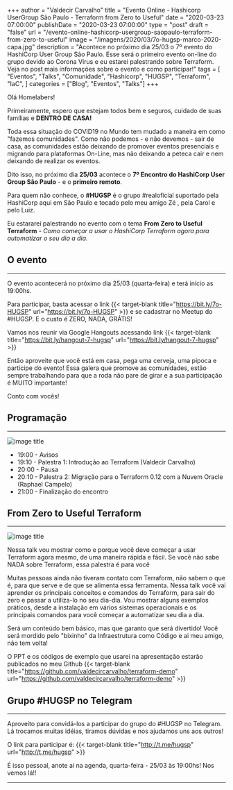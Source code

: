 +++
author = "Valdecir Carvalho"
title = "Evento Online - Hashicorp UserGroup São Paulo - Terraform from Zero to Useful"
date = "2020-03-23 07:00:00"
publishDate = "2020-03-23 07:00:00"
type = "post"
draft = "false"
url = "/evento-online-hashicorp-usergroup-saopaulo-terraform-from-zero-to-useful"
image = "/imagens/2020/03/7o-hugsp-marco-2020-capa.jpg"
description = "Acontece no próximo dia 25/03 o 7º evento do HashiCorp User Group São Paulo. Esse será o primeiro evento on-line do grupo devido ao Corona Virus e eu estarei palestrando sobre Terraform. Veja no post mais informações sobre o evento e como participar!"
tags = [
    "Eventos",
    "Talks",
    "Comunidade",
	"Hashicorp",
    "HUGSP",
    "Terraform",
    "IaC",
]
categories = ["Blog", "Eventos", "Talks"]
+++

Olá Homelabers!

Primeiramente, espero que estejam todos bem e seguros, cuidado de suas famílias e **DENTRO DE CASA!**

Toda essa situação do COVID19 no Mundo tem mudado a maneira em como "fazemos comunidades". Como não podemos - e não devemos - sair de casa, as comunidades estão deixando de promover eventos presenciais e migrando para plataformas On-Line, mas não deixando a peteca cair e nem deixando de realizar os eventos.

Dito isso, no próximo dia **25/03** acontece o **7º Encontro do HashiCorp User Group São Paulo** - e o __primeiro remoto__.

Para quem não conhece,  o **#HUGSP** é o grupo #realoficial suportado pela HashiCorp aqui em São Paulo e tocado pelo meu amigo Zé , pela Carol e pelo Luiz.

Eu estararei palestrando no evento com o tema **From Zero to Useful Terraform** - _Como começar a usar o HashiCorp Terraform agora para automatizar o seu dia a dia._ 

## O evento
----
O evento acontecerá no próximo dia 25/03 (quarta-feira) e terá início as 19:00hs. 

Para participar, basta acessar o link {{< target-blank title="https://bit.ly/7o-HUGSP" url="https://bit.ly/7o-HUGSP" >}} e se cadastrar no Meetup do #HUGSP. E o custo é ZERO, NADA, GRÁTIS! 

Vamos nos reunir via Google Hangouts acessando link {{< target-blank title="https://bit.ly/hangout-7-hugsp" url="https://bit.ly/hangout-7-hugsp" >}}

Então aproveite que você está em casa, pega uma cerveja, uma pipoca e participe do evento! Essa galera que promove as comunidades, estão sempre trabalhando para que a roda não pare de girar e a sua participação é MUITO importante!

Conto com vocês!

## Programação
---

![image title](/imagens/2020/03/hugsp+oracle.jpg)

- 19:00 - Avisos
- 19:10 - Palestra 1: Introdução ao Terraform (Valdecir Carvalho)
- 20:00 - Pausa
- 20:10 - Palestra 2: Migração para o Terraform 0.12 com a Nuvem Oracle (Raphael Campelo)
- 21:00 - Finalização do encontro


## From Zero to Useful Terraform
----
![image title](/imagens/2020/03/logo-terraform.png)

Nessa talk vou mostrar como e porque você deve começar a usar Terraform agora mesmo, de uma maneira rápida e fácil. Se você não sabe NADA sobre Terraform, essa palestra é para você

Muitas pessoas ainda não tiveram contato com Terraform, não sabem o que é, para que serve e de que se alimenta essa ferramenta. Nessa talk você vai aprender os principais conceitos e comandos do Terraform, para sair do zero e passar a utiliza-lo no seu dia-dia. Vou mostrar alguns exemplos práticos, desde a instalação em vários sistemas operacionais e os principais comandos para você começar a automatizar seu dia a dia.

Será um conteúdo bem básico, mas que garanto que será divertido! Você será mordido pelo "bixinho" da Infraestrutura como Código e ai meu amigo, não tem volta!

O PPT e os códigos de exemplo que usarei na apresentação estarão publicados no meu Github {{< target-blank title="https://github.com/valdecircarvalho/terraform-demo" url="https://github.com/valdecircarvalho/terraform-demo" >}}


## Grupo #HUGSP no Telegram
----

Aproveito para convidá-los a participar do grupo do #HUGSP no Telegram. Lá trocamos muitas idéias, tiramos dúvidas e nos ajudamos uns aos outros!

O link para participar é: {{< target-blank title="http://t.me/hugsp" url="http://t.me/hugsp" >}}


É isso pessoal, anote ai na agenda, quarta-feira - 25/03 às 19:00hs! 
Nos vemos lá!!

----
